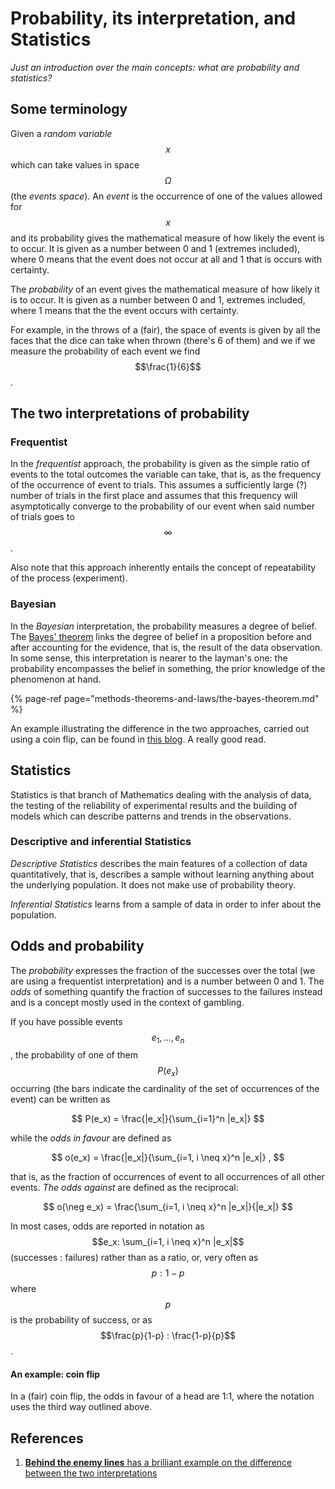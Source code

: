 # Probability, its interpretation, and Statistics

_Just an introduction over the main concepts: what are probability and statistics?_ 

## Some terminology

Given a _random variable_$$x$$which can take values in space$$\Omega $$\(the _events space_\). An _event_ is the occurrence of one of the values allowed for$$x$$and its probability gives the mathematical measure of how likely the event is to occur. It is given as a number between 0 and 1 \(extremes included\), where 0 means that the event does not occur at all and 1 that is occurs with certainty.

The _probability_ of an event gives the mathematical measure of how likely it is to occur. It is given as a number between 0 and 1, extremes included, where 1 means that the the event occurs with certainty.

For example, in the throws of a \(fair\), the space of events is given by all the faces that the dice can take when thrown \(there's 6 of them\) and we if we measure the probability of each event we find $$\frac{1}{6}$$ .

## The two interpretations of probability

### Frequentist

In the _frequentist_ approach, the probability is given as the simple ratio of events to the total outcomes the variable can take, that is, as the frequency of the occurrence of event to trials. This assumes a sufficiently large \(?\) number of trials in the first place and assumes that this frequency will asymptotically converge to the probability of our event when said number of trials goes to $$\infty$$ .

Also note that this approach inherently entails the concept of repeatability of the process \(experiment\). 

### Bayesian

In the _Bayesian_ interpretation, the probability measures a degree of belief. The [Bayes' theorem](methods-theorems-and-laws/the-bayes-theorem.md) links the degree of belief in a proposition before and after accounting for the evidence, that is, the result of the data observation. In some sense, this interpretation is nearer to the layman's one: the probability encompasses the belief in something, the prior knowledge of the phenomenon at hand.

{% page-ref page="methods-theorems-and-laws/the-bayes-theorem.md" %}

An example illustrating the difference in the two approaches, carried out using a coin flip, can be found in [this blog](probability-its-interpretation-and-statistics.md#references). A really good read. 

## Statistics

Statistics is that branch of Mathematics dealing with the analysis of data, the testing of the reliability of experimental results and the building of models which can describe patterns and trends in the observations.

### Descriptive and inferential Statistics

_Descriptive_ _Statistics_ describes the main features of a collection of data quantitatively, that is, describes a sample without learning anything about the underlying population. It does not make use of probability theory.

_Inferential_ _Statistics_ learns from a sample of data in order to infer about the population.

## Odds and probability

The _probability_ expresses the fraction of the successes over the total \(we are using a frequentist interpretation\) and is a number between 0 and 1. The _odds_ of something quantify the fraction of successes to the failures instead and is a concept mostly used in the context of gambling.

If you have possible events $$e_1, \ldots, e_n$$, the probability of one of them $$P(e_x)$$ occurring \(the bars indicate the cardinality of the set of occurrences of the event\) can be written as

$$
P(e_x) = \frac{|e_x|}{\sum_{i=1}^n |e_x|}
$$

while the _odds in favour_ are defined as

$$
o(e_x) = \frac{|e_x|}{\sum_{i=1, i \neq x}^n |e_x|} ,
$$

that is, as the fraction of occurrences of event to all occurrences of all other events. _The odds against_ are defined as the reciprocal:

$$
o(\neg e_x) = \frac{\sum_{i=1, i \neq x}^n |e_x|}{|e_x|}
$$

In most cases, odds are reported in notation as $$e_x: \sum_{i=1, i \neq x}^n |e_x|$$ \(successes : failures\) rather than as a ratio, or, very often as $$p: 1-p$$where $$p$$ is the probability of success, or as $$\frac{p}{1-p} : \frac{1-p}{p}$$.

#### An example: coin flip

In a \(fair\) coin flip, the odds in favour of a head are 1:1, where the notation uses the third way outlined above.

## References <a id="references"></a>

1. [ **Behind the enemy lines** has a brilliant example on the difference between the two interpretations](https://www.behind-the-enemy-lines.com/2008/01/are-you-bayesian-or-frequentist-or.html)

